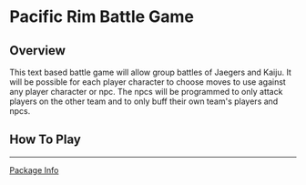# Pacific Rim Battle Game

## Overview

This text based battle game will allow group battles
of Jaegers and Kaiju. It will be possible for
each player character to choose moves to use against
any player character or npc. The npcs will be programmed
to only attack players on the other team and to
only buff their own team's players and npcs.

## How To Play


---
[Package Info]()
